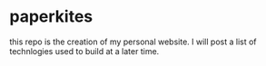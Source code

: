 # paperkites

this repo is the creation of my personal website. I will post a list of technlogies used to build at a later time.
